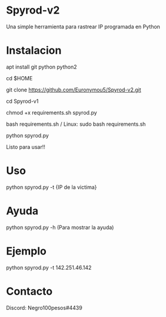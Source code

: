 # Spyrod-v2
Una simple herramienta para rastrear IP programada en Python

# Instalacion
apt install git python python2

cd $HOME

git clone https://github.com/Euronymou5/Spyrod-v2.git

cd Spyrod-v1

chmod +x requirements.sh spyrod.py

bash requirements.sh / Linux: sudo bash requirements.sh

python spyrod.py

Listo para usar!!

# Uso
python spyrod.py -t {IP de la victima}
# Ayuda
python spyrod.py -h (Para mostrar la ayuda)
# Ejemplo
python spyrod.py -t 142.251.46.142

# Contacto
Discord: Negro100pesos#4439
